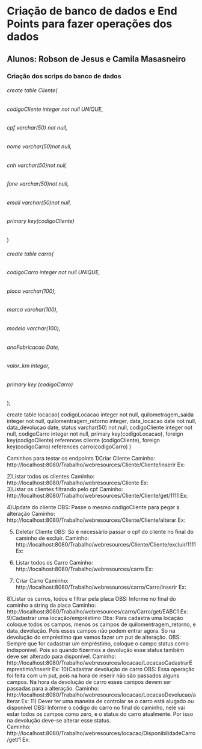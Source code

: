 # Criação de banco de dados e End Points para fazer operações dos dados 
## Alunos: Robson de Jesus e Camila Masasneiro 


### Criação dos scrips do banco de dados
###### create table Cliente(
######   codigoCliente integer not null UNIQUE,
######   cpf varchar(50) not null,
######   nome varchar(50)not null,
######   cnh varchar(50)not null,
######   fone varchar(50)not null,
######   email varchar(50)not null,
######   primary key(codigoCliente)
)

###### create table carro(
###### codigoCarro integer not null UNIQUE, 
###### placa varchar(100),
###### marca varchar(100),
###### modelo varchar(100),
###### anoFabricacao Date,
###### valor_km integer,
###### primary key (codigoCarro)
);

create table locacao(
   codigoLocacao integer not null,
   quilometragem_saida integer not null,
   quilomentragem_retorno integer,
   data_locacao date not null,
   data_devolucao date,
   status varchar(50)  not null,
   codigoCliente integer  not null,
   codigoCarro integer not null,
   primary key(codigoLocacao),
   foreign key(codigoCliente) references cliente (codigoCliente),
   foreign key(codigoCarro) references carro(codigoCarro)
)

Caminhos para testar os endpoints
1)Criar Cliente
Caminho: http://localhost:8080/Trabalho/webresources/Cliente/Cliente/inserir
Ex: 

2)Listar todos os clientes
Caminho: http://localhost:8080/Trabalho/webresources/Cliente
Ex:  
3)Listar os clientes filtrando pelo cpf
Caminho: http://localhost:8080/Trabalho/webresources/Cliente/Cliente/get/1111
Ex: 

4)Update do cliente 
OBS: Passe o mesmo codigoCliente para pegar a alteração
Caminho: http://localhost:8080/Trabalho/webresources/Cliente/Cliente/alterar
Ex: 




5) Deletar Cliente
OBS: Só é necessário passar o cpf do cliente no final do caminho de excluir. 
Caminho: http://localhost:8080/Trabalho/webresources/Cliente/Cliente/excluir/1111
Ex:





6) Listar todos os Carro
Caminho: http://localhost:8080/Trabalho/webresources/carro
Ex: 


7) Criar Carro
Caminho: http://localhost:8080/Trabalho/webresources/carro/Carro/inserir
Ex: 





8)Listar os carros, todos e filtrar pela placa
OBS: Informe no final do caminho a string da placa 
Caminho: http://localhost:8080/Trabalho/webresources/carro/Carro/get/EABC1
Ex:
9)Cadastrar uma locação/empréstimo
Obs: Para cadastra uma locação coloque todos os campos, menos os campos de quilomentragem_retorno, e data_devolução. Pois esses campos não podem entrar agora. So na devolução do empréstimo que vamos fazer um put de alteração.
OBS: Sempre que for cadastrar um empréstimo, coloque o campo status como indisponível. Pois so quando fizermos a devolução esse status também deve ser alterado para disponível. 
Caminho: http://localhost:8080/Trabalho/webresources/locacao/LocacaoCadastrarEmprestimo/inserir
Ex: 
10)Cadastrar devolução de carro
OBS: Essa operação foi feita com um put, pois na hora de inserir não são passados alguns campos. Na hora da devolução de carro esses campos devem ser passadas para a alteração.
Caminho: http://localhost:8080/Trabalho/webresources/locacao/LocacaoDevolucao/alterar
Ex:
11) Dever ter uma maneira de controlar se o carro está alugado ou disponível
OBS: Informe o código do carro no final do caminho, nele vai estar todos os campos como zero, e o status do carro atualmente. Por isso na devolução deve-se alterar esse status.  
Caminho: http://localhost:8080/Trabalho/webresources/locacao/DisponibilidadeCarro/get/1
Ex: 





